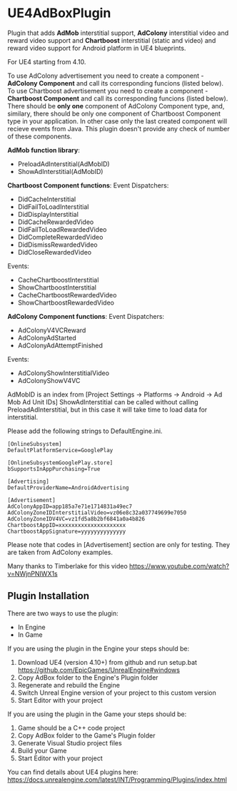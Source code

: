 # UE4AdBoxPlugin
Plugin that adds **AdMob** interstitial support, **AdColony** interstitial video and reward video support and **Chartboost** interstitial (static and video) and reward video support for Android platform in UE4 blueprints.

For UE4 starting from 4.10.

To use AdColony advertisement you need to create a component - **AdColony Component** and call its corresponding funcions (listed below). To use Chartboost advertisement you need to create a component - **Chartboost Component** and call its corresponding funcions (listed below). There should be **only one** component of AdColony Component type, and, similary, there should be only one component of Chartboost Component type in your application. In other case only the last created component will recieve events from Java. This plugin doesn't provide any check of number of these components. 

**AdMob function library**:
* PreloadAdInterstitial(AdMobID)
* ShowAdInterstitial(AdMobID)

**Chartboost Component functions**:
Event Dispatchers:
* DidCacheInterstitial
* DidFailToLoadInterstitial
* DidDisplayInterstitial
* DidCacheRewardedVideo
* DidFailToLoadRewardedVideo
* DidCompleteRewardedVideo
* DidDismissRewardedVideo
* DidCloseRewardedVideo

Events:
* CacheChartboostInterstitial
* ShowChartboostInterstitial
* CacheChartboostRewardedVideo
* ShowChartboostRewardedVideo

**AdColony Component functions**:
Event Dispatchers:
* AdColonyV4VCReward
* AdColonyAdStarted
* AdColonyAdAttemptFinished

Events:
* AdColonyShowInterstitialVideo
* AdColonyShowV4VC

AdMobID is an index from [Project Settings -> Platforms -> Android -> Ad Mob Ad Unit IDs]
ShowAdInterstitial can be called without calling PreloadAdInterstitial, but in this case it will take time to load data for interstitial.

Please add the following strings to DefaultEngine.ini.

    [OnlineSubsystem]
    DefaultPlatformService=GooglePlay
    
    [OnlineSubsystemGooglePlay.store]
    bSupportsInAppPurchasing=True
    
    [Advertising]
    DefaultProviderName=AndroidAdvertising
   
    [Advertisement]
    AdColonyAppID=app185a7e71e1714831a49ec7
    AdColonyZoneIDInterstitialVideo=vz06e8c32a037749699e7050
    AdColonyZoneIDV4VC=vz1fd5a8b2bf6841a0a4b826
    ChartboostAppID=xxxxxxxxxxxxxxxxxxxxx
    ChartboostAppSignature=yyyyyyyyyyyyyy

Please note that codes in [Advertisement] section are only for testing. They are taken from AdColony examples.

Many thanks to Timberlake for this video https://www.youtube.com/watch?v=NWjnPNIWX1s  

## Plugin Installation

There are two ways to use the plugin:

* In Engine
* In Game

If you are using the plugin in the Engine your steps should be:

1. Download UE4 (version 4.10+) from github and run setup.bat https://github.com/EpicGames/UnrealEngine#windows
1. Copy AdBox folder to the Engine's Plugin folder
1. Regenerate and rebuild the Engine
1. Switch Unreal Engine version of your project to this custom version
1. Start Editor with your project

If you are using the plugin in the Game your steps should be:

1. Game should be a C++ code project
1. Copy AdBox folder to the Game's Plugin folder
1. Generate Visual Studio project files
1. Build your Game
1. Start Editor with your project

You can find details about UE4 plugins here: https://docs.unrealengine.com/latest/INT/Programming/Plugins/index.html
